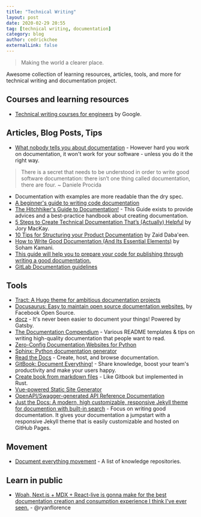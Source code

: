 ```yaml
---
title: "Technical Writing"
layout: post
date: 2020-02-29 20:55
tag: [technical writing, documentation]
category: blog
author: cedrickchee
externalLink: false
---
```


> Making the world a clearer place.

Awesome collection of learning resources, articles, tools, and more for technical writing and documentation project.

## Courses and learning resources

- [Technical writing courses for engineers](https://developers.google.com/tech-writing) by Google.

## Articles, Blog Posts, Tips

- [What nobody tells you about documentation](https://www.divio.com/blog/documentation/) - However hard you work on documentation, it won't work for your software - unless you do it the right way.
> There is a secret that needs to be understood in order to write good software documentation: there isn’t one thing called documentation, there are four.
> ~ Daniele Procida
- Documentation with examples are more readable than the dry spec.
- [A beginner's guide to writing code documentation](https://www.writethedocs.org/guide/writing/beginners-guide-to-docs/)
- [The Hitchhiker's Guide to Documentation!](https://docs-guide.readthedocs.io/en/latest/) - This Guide exists to provide advices and a best-practice handbook about creating documentation.
- [5 Steps to Create Technical Documentation That’s (Actually) Helpful](https://plan.io/blog/technical-documentation/) by Jory MacKay.
- [10 Tips for Structuring your Product Documentation](https://developerhub.io/blog/10-tips-for-structuring-your-product-documentation/) by Zaid Daba'een.
- [How to Write Good Documentation (And Its Essential Elements)](https://www.sohamkamani.com/blog/how-to-write-good-documentation/) by Soham Kamani.
- [This guide will help you to prepare your code for publishing through writing a good documentation.](https://guides.lib.berkeley.edu/how-to-write-good-documentation)
- [GitLab Documentation guidelines](https://docs.gitlab.com/ee/development/documentation/)

## Tools

- [Tract: A Hugo theme for ambitious documentation projects](https://lucperkins.dev/blog/introducing-tract/)
- [Docusaurus: Easy to maintain open source documentation websites.](https://docusaurus.io/) by Facebook Open Source.
- [docz](https://www.docz.site/) - It's never been easier to document your things! Powered by Gatsby.
- [The Documentation Compendium](https://github.com/kylelobo/The-Documentation-Compendium) - Various README templates & tips on writing high-quality documentation that people want to read.
- [Zero-Config Documentation Websites for Python](https://timothycrosley.github.io/portray/)
- [Sphinx: Python documentation generator](http://www.sphinx-doc.org/en/master/)
- [Read the Docs](https://readthedocs.org/) - Create, host, and browse documentation.
- [GitBook: Document Everything!](https://www.gitbook.com/) - Share knowledge, boost your team's productivity and make your users happy.
- [Create book from markdown files](https://github.com/rust-lang/mdBook) - Like Gitbook but implemented in Rust.
- [Vue-powered Static Site Generator](https://vuepress.vuejs.org/)
- [OpenAPI/Swagger-generated API Reference Documentation](https://github.com/Redocly/redoc)
- [Just the Docs: A modern, high customizable, responsive Jekyll theme for documention with built-in search](https://pmarsceill.github.io/just-the-docs/) - Focus on writing good documentation. It gives your documentation a jumpstart with a responsive Jekyll theme that is easily customizable and hosted on GitHub Pages.

## Movement

- [Document everything movement](https://github.com/RichardLitt/meta-knowledge) - A list of knowledge repositories.

## Learn in public

- [Woah, Next.js + MDX + React-live is gonna make for the best documentation creation and consumption experience I think I've ever seen.](https://twitter.com/ryanflorence/status/1024522677262794752) - @ryanflorence

